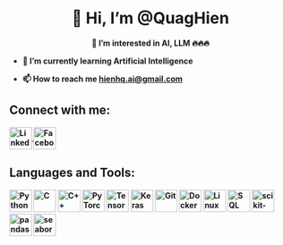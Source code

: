 <h1 align="center">👋 Hi, I’m @QuagHien</h1>

<p align="center"><b>👀 I’m interested in AI, LLM 🔥🔥🔥<b></p>
  
- 🌱 I’m currently learning Artificial Intelligence
  
- 📫 How to reach me [hienhq.ai@gmail.com](mailto:hienhq.ai@gmail.com)

## Connect with me:
<p align="left">
  <a href="https://www.linkedin.com/in/hien-ho-quang/" target="blank">
    <img align="center" src="https://cdn-icons-png.flaticon.com/512/174/174857.png" alt="LinkedIn" height="40" width="40" />
  </a>
  <a href="https://www.facebook.com/204hqh203" target="blank">
    <img align="center" src="https://cdn-icons-png.flaticon.com/512/733/733547.png" alt="Facebook" height="40" width="40" />
  </a>
</p>

## Languages and Tools:

<p align="left">
  <!-- Python -->
  <img src="https://cdn.jsdelivr.net/gh/devicons/devicon/icons/python/python-original.svg" alt="Python" width="40" height="40"/>
  
  <!-- C -->
  <img src="https://cdn.jsdelivr.net/gh/devicons/devicon/icons/c/c-original.svg" alt="C" width="40" height="40"/>

  <!-- C++ -->
  <img src="https://cdn.jsdelivr.net/gh/devicons/devicon/icons/cplusplus/cplusplus-original.svg" alt="C++" width="40" height="40"/>

  <!-- PyTorch -->
  <img src="https://cdn.jsdelivr.net/gh/devicons/devicon/icons/pytorch/pytorch-original.svg" alt="PyTorch" width="40" height="40"/>

  <!-- TensorFlow -->
  <img src="https://cdn.jsdelivr.net/gh/devicons/devicon/icons/tensorflow/tensorflow-original.svg" alt="TensorFlow" width="40" height="40"/>

  <!-- Keras -->
  <img src="https://upload.wikimedia.org/wikipedia/commons/a/ae/Keras_logo.svg" alt="Keras" width="40" height="40"/>

  <!-- Git -->
  <img src="https://cdn.jsdelivr.net/gh/devicons/devicon/icons/git/git-original.svg" alt="Git" width="40" height="40"/>

  <!-- Docker -->
  <img src="https://cdn.jsdelivr.net/gh/devicons/devicon/icons/docker/docker-original.svg" alt="Docker" width="40" height="40"/>

  <!-- Linux -->
  <img src="https://cdn.jsdelivr.net/gh/devicons/devicon/icons/linux/linux-original.svg" alt="Linux" width="40" height="40"/>
  
  <!-- SQL Server -->
  <img src="https://seeklogo.com/images/M/microsoft-sql-server-logo-96AF49E2B3-seeklogo.com.png" alt="SQL Server" width="40" height="40"/>
  
  <!-- scikit-learn -->
  <img src="https://scikit-learn.org/stable/_static/scikit-learn-logo-small.png" alt="scikit-learn" width="40" height="40"/>
  
  <!-- pandas -->
  <img src="https://upload.wikimedia.org/wikipedia/commons/e/ed/Pandas_logo.svg" alt="pandas" width="40" height="40"/>
  
  <!-- seaborn -->
  <img src="https://seaborn.pydata.org/_static/logo-wide-lightbg.svg" alt="seaborn" width="40" height="40"/>
</p>


<!---
QuagHien/QuagHien is a ✨ special ✨ repository because its `README.md` (this file) appears on your GitHub profile.
You can click the Preview link to take a look at your changes.
--->
